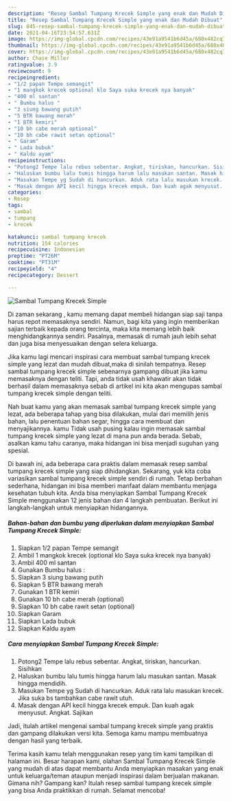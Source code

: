```yaml
---
description: "Resep Sambal Tumpang Krecek Simple yang enak dan Mudah Dibuat"
title: "Resep Sambal Tumpang Krecek Simple yang enak dan Mudah Dibuat"
slug: 845-resep-sambal-tumpang-krecek-simple-yang-enak-dan-mudah-dibuat
date: 2021-04-16T23:54:57.631Z
image: https://img-global.cpcdn.com/recipes/43e91a9541b6d45a/680x482cq70/sambal-tumpang-krecek-simple-foto-resep-utama.jpg
thumbnail: https://img-global.cpcdn.com/recipes/43e91a9541b6d45a/680x482cq70/sambal-tumpang-krecek-simple-foto-resep-utama.jpg
cover: https://img-global.cpcdn.com/recipes/43e91a9541b6d45a/680x482cq70/sambal-tumpang-krecek-simple-foto-resep-utama.jpg
author: Chase Miller
ratingvalue: 3.9
reviewcount: 9
recipeingredient:
- "1/2 papan Tempe semangit"
- "1 mangkok krecek optional klo Saya suka krecek nya banyak"
- "400 ml santan"
- " Bumbu halus "
- "3 siung bawang putih"
- "5 BTR bawang merah"
- "1 BTR kemiri"
- "10 bh cabe merah optional"
- "10 bh cabe rawit setan optional"
- " Garam"
- " Lada bubuk"
- " Kaldu ayam"
recipeinstructions:
- "Potong2 Tempe lalu rebus sebentar. Angkat, tiriskan, hancurkan. Sisihkan"
- "Haluskan bumbu lalu tumis hingga harum lalu masukan santan. Masak hingga mendidih."
- "Masukan Tempe yg Sudah di hancurkan. Aduk rata lalu masukan krecek. Jika suka bs tambahkan cabe rawit utuh."
- "Masak dengan API kecil hingga krecek empuk. Dan kuah agak menyusut. Angkat. Sajikan"
categories:
- Resep
tags:
- sambal
- tumpang
- krecek

katakunci: sambal tumpang krecek 
nutrition: 154 calories
recipecuisine: Indonesian
preptime: "PT26M"
cooktime: "PT31M"
recipeyield: "4"
recipecategory: Dessert

---
```



![Sambal Tumpang Krecek Simple](https://img-global.cpcdn.com/recipes/43e91a9541b6d45a/680x482cq70/sambal-tumpang-krecek-simple-foto-resep-utama.jpg)

Di zaman  sekarang , kamu memang dapat membeli hidangan siap saji tanpa harus repot memasaknya sendiri. Namun, bagi kita yang ingin memberikan sajian terbaik kepada orang tercinta, maka kita memang lebih baik menghidangkannya sendiri. Pasalnya, memasak di rumah jauh lebih sehat dan juga bisa menyesuaikan dengan selera keluarga.

Jika kamu lagi mencari inspirasi cara membuat sambal tumpang krecek simple yang lezat dan mudah dibuat,maka di sinilah tempatnya. Resep sambal tumpang krecek simple  sebenarnya gampang dibuat jika kamu memasaknya dengan teliti. Tapi, anda tidak usah khawatir akan tidak berhasil dalam memasaknya 
sebab di artikel ini kita akan mengupas sambal tumpang krecek simple dengan teliti.  



Nah buat kamu yang akan memasak sambal tumpang krecek simple yang lezat, ada beberapa tahap yang bisa dilakukan, mulai dari memilih jenis bahan, lalu penentuan bahan segar, hingga cara membuat dan menyajikannya. kamu Tidak usah pusing kalau ingin memasak sambal tumpang krecek simple yang lezat di mana pun anda berada. Sebab, asalkan kamu  tahu caranya, maka hidangan ini bisa menjadi suguhan yang spesial.

Di bawah ini, ada beberapa cara praktis  dalam memasak resep sambal tumpang krecek simple yang siap dihidangkan. Sekarang, yuk kita coba variasikan sambal tumpang krecek simple sendiri di rumah. Tetap berbahan sederhana, hidangan ini bisa memberi manfaat dalam membantu menjaga kesehatan tubuh kita. Anda bisa menyiapkan Sambal Tumpang Krecek Simple menggunakan 12 jenis bahan dan 4 langkah pembuatan. Berikut ini langkah-langkah untuk menyiapkan hidangannya.

<!--inarticleads1-->

##### Bahan-bahan dan bumbu yang diperlukan dalam menyiapkan Sambal Tumpang Krecek Simple:

1. Siapkan 1/2 papan Tempe semangit
1. Ambil 1 mangkok krecek (optional klo Saya suka krecek nya banyak)
1. Ambil 400 ml santan
1. Gunakan  Bumbu halus :
1. Siapkan 3 siung bawang putih
1. Siapkan 5 BTR bawang merah
1. Gunakan 1 BTR kemiri
1. Gunakan 10 bh cabe merah (optional)
1. Siapkan 10 bh cabe rawit setan (optional)
1. Siapkan  Garam
1. Siapkan  Lada bubuk
1. Siapkan  Kaldu ayam




<!--inarticleads2-->

##### Cara menyiapkan Sambal Tumpang Krecek Simple:

1. Potong2 Tempe lalu rebus sebentar. Angkat, tiriskan, hancurkan. Sisihkan
1. Haluskan bumbu lalu tumis hingga harum lalu masukan santan. Masak hingga mendidih.
1. Masukan Tempe yg Sudah di hancurkan. Aduk rata lalu masukan krecek. Jika suka bs tambahkan cabe rawit utuh.
1. Masak dengan API kecil hingga krecek empuk. Dan kuah agak menyusut. Angkat. Sajikan




Jadi, itulah artikel mengenai  sambal tumpang krecek simple  yang praktis dan gampang dilakukan versi kita. Semoga kamu mampu membuatnya dengan hasil yang terbaik. 

Terima kasih kamu telah menggunakan resep yang tim kami tampilkan di halaman ini. Besar harapan kami, olahan  Sambal Tumpang Krecek Simple yang mudah di atas dapat membantu Anda menyiapkan masakan yang enak untuk keluarga/teman ataupun menjadi inspirasi dalam berjualan makanan. Gimana nih? Gampang kan? Itulah resep sambal tumpang krecek simple yang bisa Anda praktikkan di rumah. Selamat mencoba!

